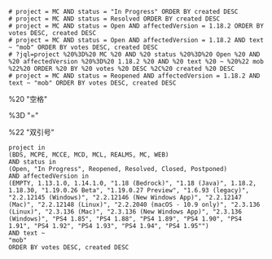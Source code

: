     # project = MC AND status = "In Progress" ORDER BY created DESC
    # project = MC AND status = Resolved ORDER BY created DESC
    # project = MC AND status = Open AND affectedVersion = 1.18.2 ORDER BY votes DESC, created DESC
    # project = MC AND status = Open AND affectedVersion = 1.18.2 AND text ~ "mob" ORDER BY votes DESC, created DESC
    # ?jql=project %20%3D%20 MC %20 AND %20 status %20%3D%20 Open %20 AND %20 affectedVersion %20%3D%20 1.18.2 %20 AND %20 text %20 ~ %20%22 mob %22%20 ORDER %20 BY %20 votes %20 DESC %2C%20 created %20 DESC
    # project = MC AND status = Reopened AND affectedVersion = 1.18.2 AND text ~ "mob" ORDER BY votes DESC, created DESC
    

%20 "空格"

%3D "="

%22 "双引号"

```
project in 
(BDS, MCPE, MCCE, MCD, MCL, REALMS, MC, WEB) 
AND status in 
(Open, "In Progress", Reopened, Resolved, Closed, Postponed) 
AND affectedVersion in 
(EMPTY, 1.13.1.0, 1.14.1.0, "1.18 (Bedrock)", "1.18 (Java)", 1.18.2, 1.18.30, "1.19.0.26 Beta", "1.19.0.27 Preview", "1.6.93 (legacy)", "2.2.12145 (Windows)", "2.2.12146 (New Windows App)", "2.2.12147 (Mac)", "2.2.12148 (Linux)", "2.2.2040 (macOS - 10.9 only)", "2.3.136 (Linux)", "2.3.136 (Mac)", "2.3.136 (New Windows App)", "2.3.136 (Windows)", "PS4 1.85", "PS4 1.88", "PS4 1.89", "PS4 1.90", "PS4 1.91", "PS4 1.92", "PS4 1.93", "PS4 1.94", "PS4 1.95"") 
AND text ~ 
"mob" 
ORDER BY votes DESC, created DESC
```

